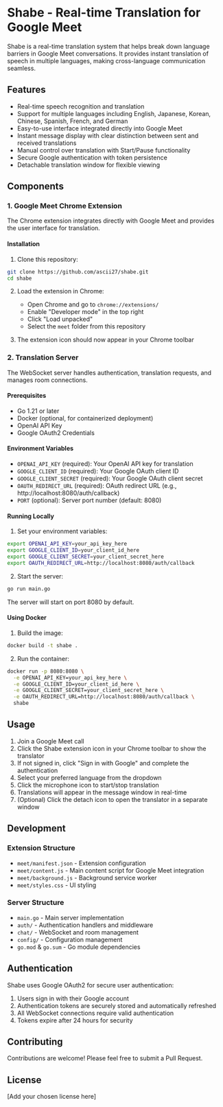 # Shabe - Real-time Translation for Google Meet

Shabe is a real-time translation system that helps break down language barriers in Google Meet conversations. It provides instant translation of speech in multiple languages, making cross-language communication seamless.

## Features

- Real-time speech recognition and translation
- Support for multiple languages including English, Japanese, Korean, Chinese, Spanish, French, and German
- Easy-to-use interface integrated directly into Google Meet
- Instant message display with clear distinction between sent and received translations
- Manual control over translation with Start/Pause functionality
- Secure Google authentication with token persistence
- Detachable translation window for flexible viewing

## Components

### 1. Google Meet Chrome Extension

The Chrome extension integrates directly with Google Meet and provides the user interface for translation.

#### Installation

1. Clone this repository:
```bash
git clone https://github.com/ascii27/shabe.git
cd shabe
```

2. Load the extension in Chrome:
   - Open Chrome and go to `chrome://extensions/`
   - Enable "Developer mode" in the top right
   - Click "Load unpacked"
   - Select the `meet` folder from this repository

3. The extension icon should now appear in your Chrome toolbar

### 2. Translation Server

The WebSocket server handles authentication, translation requests, and manages room connections.

#### Prerequisites

- Go 1.21 or later
- Docker (optional, for containerized deployment)
- OpenAI API Key
- Google OAuth2 Credentials

#### Environment Variables

- `OPENAI_API_KEY` (required): Your OpenAI API key for translation
- `GOOGLE_CLIENT_ID` (required): Your Google OAuth client ID
- `GOOGLE_CLIENT_SECRET` (required): Your Google OAuth client secret
- `OAUTH_REDIRECT_URL` (required): OAuth redirect URL (e.g., http://localhost:8080/auth/callback)
- `PORT` (optional): Server port number (default: 8080)

#### Running Locally

1. Set your environment variables:
```bash
export OPENAI_API_KEY=your_api_key_here
export GOOGLE_CLIENT_ID=your_client_id_here
export GOOGLE_CLIENT_SECRET=your_client_secret_here
export OAUTH_REDIRECT_URL=http://localhost:8080/auth/callback
```

2. Start the server:
```bash
go run main.go
```

The server will start on port 8080 by default.

#### Using Docker

1. Build the image:
```bash
docker build -t shabe .
```

2. Run the container:
```bash
docker run -p 8080:8080 \
  -e OPENAI_API_KEY=your_api_key_here \
  -e GOOGLE_CLIENT_ID=your_client_id_here \
  -e GOOGLE_CLIENT_SECRET=your_client_secret_here \
  -e OAUTH_REDIRECT_URL=http://localhost:8080/auth/callback \
  shabe
```

## Usage

1. Join a Google Meet call
2. Click the Shabe extension icon in your Chrome toolbar to show the translator
3. If not signed in, click "Sign in with Google" and complete the authentication
4. Select your preferred language from the dropdown
5. Click the microphone icon to start/stop translation
6. Translations will appear in the message window in real-time
7. (Optional) Click the detach icon to open the translator in a separate window

## Development

### Extension Structure

- `meet/manifest.json` - Extension configuration
- `meet/content.js` - Main content script for Google Meet integration
- `meet/background.js` - Background service worker
- `meet/styles.css` - UI styling

### Server Structure

- `main.go` - Main server implementation
- `auth/` - Authentication handlers and middleware
- `chat/` - WebSocket and room management
- `config/` - Configuration management
- `go.mod` & `go.sum` - Go module dependencies

## Authentication

Shabe uses Google OAuth2 for secure user authentication:

1. Users sign in with their Google account
2. Authentication tokens are securely stored and automatically refreshed
3. All WebSocket connections require valid authentication
4. Tokens expire after 24 hours for security

## Contributing

Contributions are welcome! Please feel free to submit a Pull Request.

## License

[Add your chosen license here]
